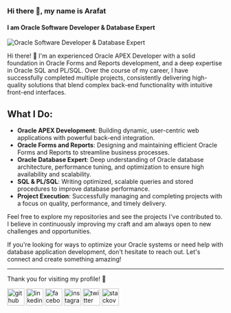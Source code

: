 ### Hi there 👋, my name is Arafat
#### I am Oracle Software Developer & Database Expert
![Oracle Software Developer & Database Expert](https://media.licdn.com/dms/image/v2/D5616AQEWyJfgQo7j2w/profile-displaybackgroundimage-shrink_350_1400/profile-displaybackgroundimage-shrink_350_1400/0/1707553220169?e=1741219200&v=beta&t=lg1mit98dtQwExBBVyzK58RnRA1hTvS-v7_yQsfM2zc)

Hi there! 👋 I'm an experienced Oracle APEX Developer with a solid foundation in Oracle Forms and Reports development, and a deep expertise in Oracle SQL and PL/SQL. Over the course of my career, I have successfully completed multiple projects, consistently delivering high-quality solutions that blend complex back-end functionality with intuitive front-end interfaces.

## What I Do:
- **Oracle APEX Development**: Building dynamic, user-centric web applications with powerful back-end integration.
- **Oracle Forms and Reports**: Designing and maintaining efficient Oracle Forms and Reports to streamline business processes.
- **Oracle Database Expert**: Deep understanding of Oracle database architecture, performance tuning, and optimization to ensure high availability and scalability.
- **SQL & PL/SQL**: Writing optimized, scalable queries and stored procedures to improve database performance.
- **Project Execution**: Successfully managing and completing projects with a focus on quality, performance, and timely delivery.

Feel free to explore my repositories and see the projects I've contributed to. I believe in continuously improving my craft and am always open to new challenges and opportunities. 

If you're looking for ways to optimize your Oracle systems or need help with database application development, don't hesitate to reach out. Let's connect and create something amazing!

---
Thank you for visiting my profile! 🚀

[<img src='https://cdn.jsdelivr.net/npm/simple-icons@3.0.1/icons/github.svg' alt='github' height='40'>](https://github.com/https://github.com/abmahbub)  [<img src='https://cdn.jsdelivr.net/npm/simple-icons@3.0.1/icons/linkedin.svg' alt='linkedin' height='40'>](https://www.linkedin.com/in/www.linkedin.com/in/abmahbub/)  [<img src='https://cdn.jsdelivr.net/npm/simple-icons@3.0.1/icons/facebook.svg' alt='facebook' height='40'>](https://www.facebook.com/https://www.facebook.com/tonmoy2015)  [<img src='https://cdn.jsdelivr.net/npm/simple-icons@3.0.1/icons/instagram.svg' alt='instagram' height='40'>](https://www.instagram.com/https://www.instagram.com/abmahbub.official//)  [<img src='https://cdn.jsdelivr.net/npm/simple-icons@3.0.1/icons/twitter.svg' alt='twitter' height='40'>](https://twitter.com/https://x.com/Tonmoy2015)  [<img src='https://cdn.jsdelivr.net/npm/simple-icons@3.0.1/icons/stackoverflow.svg' alt='stackoverflow' height='40'>](https://stackoverflow.com/users/https://stackoverflow.com/users/28822753/arafat-bin-mahbub) 
